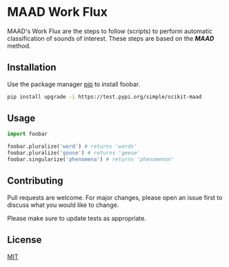 # MAAD Work Flux
MAAD's Work Flux are the steps to follow (scripts) to perform automatic classification of sounds of interest. These steps are based on the ***MAAD*** method.

## Installation

Use the package manager [pip](https://pip.pypa.io/en/stable/) to install foobar.

```bash
pip install upgrade -i https://test.pypi.org/simple/scikit-maad
```

## Usage

```python
import foobar

foobar.pluralize('word') # returns 'words'
foobar.pluralize('goose') # returns 'geese'
foobar.singularize('phenomena') # returns 'phenomenon'
```

## Contributing
Pull requests are welcome. For major changes, please open an issue first to discuss what you would like to change.

Please make sure to update tests as appropriate.

## License
[MIT](https://choosealicense.com/licenses/mit/)
